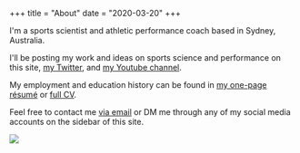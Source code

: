 +++
title = "About"
date = "2020-03-20"
+++

I'm a sports scientist and athletic performance coach based in Sydney, Australia. 

I'll be posting my work and ideas on sports science and performance on this site, [my Twitter](https://twitter.com/mitchhendo_), and [my Youtube channel](https://www.youtube.com/channel/UCMt6OBIhnfyaul5M2JgudQg?view_as=subscriber). 

My employment and education history can be found in [my one-page résumé](https://drive.google.com/uc?export=download&id=1FVstz0kBgB0G0C7PKHHA7YoKT5YZuVS2) or [full CV](https://drive.google.com/uc?export=download&id=101N8QVbKxvfIAeewEL6Z0XuhRA8ZABB_). 

Feel free to contact me [via email](mailto:mail@mitchhenderson.org) or DM me through any of my social media accounts on the sidebar of this site.

![](/img/conferencepic.jpg)